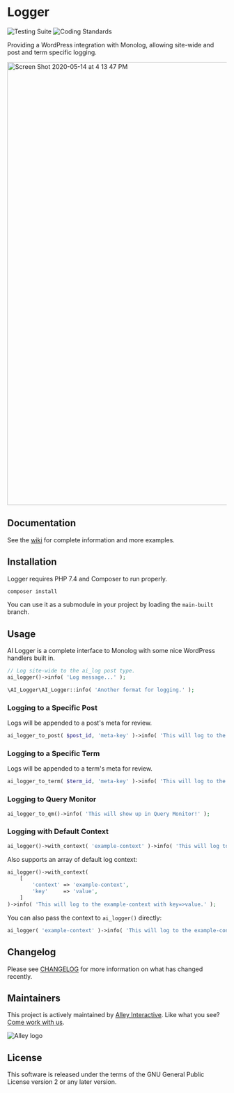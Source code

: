 # Logger

![Testing
Suite](https://github.com/alleyinteractive/logger/workflows/Testing%20Suite/badge.svg)
![Coding Standards](https://github.com/alleyinteractive/logger/workflows/Coding%20Standards/badge.svg)

Providing a WordPress integration with Monolog, allowing site-wide and post and
term specific logging.

<img width="1018" alt="Screen Shot 2020-05-14 at 4 13 47 PM" src="https://user-images.githubusercontent.com/346399/81981285-197bd880-95fe-11ea-8645-1bb0fa3569a8.png">

## Documentation

See the [wiki](https://github.com/alleyinteractive/logger/wiki) for complete information and more examples.

## Installation

Logger requires PHP 7.4 and Composer to run properly.

```bash
composer install
```

You can use it as a submodule in your project by loading the `main-built`
branch.


## Usage

AI Logger is a complete interface to Monolog with some nice WordPress handlers built in.

```php
// Log site-wide to the ai_log post type.
ai_logger()->info( 'Log message...' );

\AI_Logger\AI_Logger::info( 'Another format for logging.' );
```

### Logging to a Specific Post

Logs will be appended to a post's meta for review.

```php
ai_logger_to_post( $post_id, 'meta-key' )->info( 'This will log to the <meta-key> for a specific post.' );
```

### Logging to a Specific Term

Logs will be appended to a term's meta for review.

```php
ai_logger_to_term( $term_id, 'meta-key' )->info( 'This will log to the <meta-key> for a specific term.' );
```

### Logging to Query Monitor

```php
ai_logger_to_qm()->info( 'This will show up in Query Monitor!' );
```

### Logging with Default Context

```php
ai_logger()->with_context( 'example-context' )->info( 'This will log to the example-context.' );
```

Also supports an array of default log context:

```php
ai_logger()->with_context(
	[
		'context' => 'example-context',
		'key'     => 'value',
	]
)->info( 'This will log to the example-context with key=>value.' );
```

You can also pass the context to `ai_logger()` directly:

```php
ai_logger( 'example-context' )->info( 'This will log to the example-context.' );
```

## Changelog

Please see [CHANGELOG](CHANGELOG.md) for more information on what has changed
recently.

## Maintainers

This project is actively maintained by [Alley
Interactive](https://github.com/alleyinteractive). Like what you see? [Come work
with us](https://alley.co/careers/).

![Alley logo](https://avatars.githubusercontent.com/u/1733454?s=200&v=4)

## License

This software is released under the terms of the GNU General Public License
version 2 or any later version.
